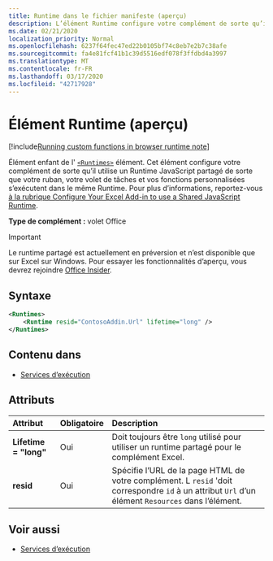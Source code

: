 ```yaml
---
title: Runtime dans le fichier manifeste (aperçu)
description: L’élément Runtime configure votre complément de sorte qu’il utilise un Runtime JavaScript partagé pour son ruban, son volet de tâches et ses fonctions personnalisées.
ms.date: 02/21/2020
localization_priority: Normal
ms.openlocfilehash: 6237f64fec47ed22b0105bf74c8eb7e2b7c38afe
ms.sourcegitcommit: fa4e81fcf41b1c39d5516edf078f3ffdbd4a3997
ms.translationtype: MT
ms.contentlocale: fr-FR
ms.lasthandoff: 03/17/2020
ms.locfileid: "42717928"
---
```

# <a name="runtime-element-preview"></a>Élément Runtime (aperçu)

[!include[Running custom functions in browser runtime note](../../includes/excel-shared-runtime-preview-note.md)]

Élément enfant de l' [`<Runtimes>`](runtimes.md) élément. Cet élément configure votre complément de sorte qu’il utilise un Runtime JavaScript partagé de sorte que votre ruban, votre volet de tâches et vos fonctions personnalisées s’exécutent dans le même Runtime. Pour plus d’informations, reportez-vous [à la rubrique Configure Your Excel Add-in to use a Shared JavaScript Runtime](../../excel/configure-your-add-in-to-use-a-shared-runtime.md).

**Type de complément :** volet Office

> [!IMPORTANT]
> Le runtime partagé est actuellement en préversion et n’est disponible que sur Excel sur Windows. Pour essayer les fonctionnalités d’aperçu, vous devrez rejoindre [Office Insider](https://insider.office.com/).

## <a name="syntax"></a>Syntaxe

```XML
<Runtimes>
    <Runtime resid="ContosoAddin.Url" lifetime="long" />
</Runtimes>
```

## <a name="contained-in"></a>Contenu dans

- [Services d’exécution](runtimes.md)

## <a name="attributes"></a>Attributs

|  Attribut  |  Obligatoire  |  Description  |
|:-----|:-----|:-----|
|  **Lifetime = "long"**  |  Oui  | Doit toujours être `long` utilisé pour utiliser un runtime partagé pour le complément Excel. |
|  **resid**  |  Oui  | Spécifie l’URL de la page HTML de votre complément. L `resid` 'doit correspondre `id` à un attribut `Url` d’un élément `Resources` dans l’élément. |

## <a name="see-also"></a>Voir aussi

- [Services d’exécution](runtimes.md)
